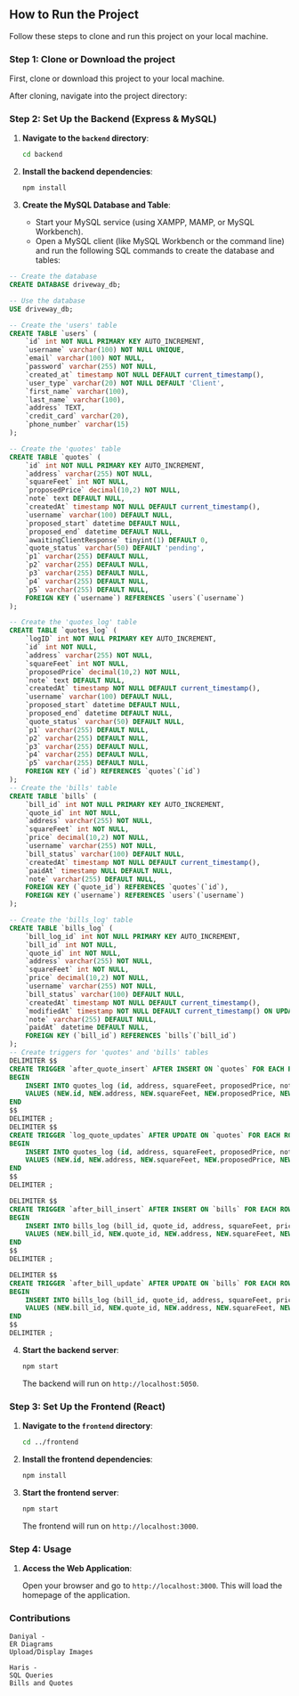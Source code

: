 ## How to Run the Project

Follow these steps to clone and run this project on your local machine.

### Step 1: Clone or Download the project

First, clone or download this project to your local machine.

 
After cloning, navigate into the project directory:

### Step 2: Set Up the Backend (Express & MySQL)

1. **Navigate to the `backend` directory**:

   ```bash
   cd backend
   ```

2. **Install the backend dependencies**:

   ```bash
   npm install
   ```

3. **Create the MySQL Database and Table**:

   - Start your MySQL service (using XAMPP, MAMP, or MySQL Workbench).
   - Open a MySQL client (like MySQL Workbench or the command line) and run the following SQL commands to create the database and tables:

```sql
-- Create the database
CREATE DATABASE driveway_db;

-- Use the database
USE driveway_db;

-- Create the 'users' table
CREATE TABLE `users` (
    `id` int NOT NULL PRIMARY KEY AUTO_INCREMENT,
    `username` varchar(100) NOT NULL UNIQUE,
    `email` varchar(100) NOT NULL,
    `password` varchar(255) NOT NULL,
    `created_at` timestamp NOT NULL DEFAULT current_timestamp(),
    `user_type` varchar(20) NOT NULL DEFAULT 'Client',
    `first_name` varchar(100),
    `last_name` varchar(100),
    `address` TEXT,
    `credit_card` varchar(20),
    `phone_number` varchar(15)
);

-- Create the 'quotes' table
CREATE TABLE `quotes` (
    `id` int NOT NULL PRIMARY KEY AUTO_INCREMENT,
    `address` varchar(255) NOT NULL,
    `squareFeet` int NOT NULL,
    `proposedPrice` decimal(10,2) NOT NULL,
    `note` text DEFAULT NULL,
    `createdAt` timestamp NOT NULL DEFAULT current_timestamp(),
    `username` varchar(100) DEFAULT NULL,
    `proposed_start` datetime DEFAULT NULL,
    `proposed_end` datetime DEFAULT NULL,
    `awaitingClientResponse` tinyint(1) DEFAULT 0,
    `quote_status` varchar(50) DEFAULT 'pending',
    `p1` varchar(255) DEFAULT NULL,
    `p2` varchar(255) DEFAULT NULL,
    `p3` varchar(255) DEFAULT NULL,
    `p4` varchar(255) DEFAULT NULL,
    `p5` varchar(255) DEFAULT NULL,
    FOREIGN KEY (`username`) REFERENCES `users`(`username`)
);

-- Create the 'quotes_log' table
CREATE TABLE `quotes_log` (
    `logID` int NOT NULL PRIMARY KEY AUTO_INCREMENT,
    `id` int NOT NULL,
    `address` varchar(255) NOT NULL,
    `squareFeet` int NOT NULL,
    `proposedPrice` decimal(10,2) NOT NULL,
    `note` text DEFAULT NULL,
    `createdAt` timestamp NOT NULL DEFAULT current_timestamp(),
    `username` varchar(100) DEFAULT NULL,
    `proposed_start` datetime DEFAULT NULL,
    `proposed_end` datetime DEFAULT NULL,
    `quote_status` varchar(50) DEFAULT NULL,
    `p1` varchar(255) DEFAULT NULL,
    `p2` varchar(255) DEFAULT NULL,
    `p3` varchar(255) DEFAULT NULL,
    `p4` varchar(255) DEFAULT NULL,
    `p5` varchar(255) DEFAULT NULL,
    FOREIGN KEY (`id`) REFERENCES `quotes`(`id`)
);
-- Create the 'bills' table
CREATE TABLE `bills` (
    `bill_id` int NOT NULL PRIMARY KEY AUTO_INCREMENT,
    `quote_id` int NOT NULL,
    `address` varchar(255) NOT NULL,
    `squareFeet` int NOT NULL,
    `price` decimal(10,2) NOT NULL,
    `username` varchar(255) NOT NULL,
    `bill_status` varchar(100) DEFAULT NULL,
    `createdAt` timestamp NOT NULL DEFAULT current_timestamp(),
    `paidAt` timestamp NULL DEFAULT NULL,
    `note` varchar(255) DEFAULT NULL,
    FOREIGN KEY (`quote_id`) REFERENCES `quotes`(`id`),
    FOREIGN KEY (`username`) REFERENCES `users`(`username`)
);

-- Create the 'bills_log' table
CREATE TABLE `bills_log` (
    `bill_log_id` int NOT NULL PRIMARY KEY AUTO_INCREMENT,
    `bill_id` int NOT NULL,
    `quote_id` int NOT NULL,
    `address` varchar(255) NOT NULL,
    `squareFeet` int NOT NULL,
    `price` decimal(10,2) NOT NULL,
    `username` varchar(255) NOT NULL,
    `bill_status` varchar(100) DEFAULT NULL,
    `createdAt` timestamp NOT NULL DEFAULT current_timestamp(),
    `modifiedAt` timestamp NOT NULL DEFAULT current_timestamp() ON UPDATE current_timestamp(),
    `note` varchar(255) DEFAULT NULL,
    `paidAt` datetime DEFAULT NULL,
    FOREIGN KEY (`bill_id`) REFERENCES `bills`(`bill_id`)
);
-- Create triggers for 'quotes' and 'bills' tables
DELIMITER $$
CREATE TRIGGER `after_quote_insert` AFTER INSERT ON `quotes` FOR EACH ROW 
BEGIN
    INSERT INTO quotes_log (id, address, squareFeet, proposedPrice, note, createdAt, username, proposed_start, proposed_end, quote_status, p1, p2, p3, p4, p5)
    VALUES (NEW.id, NEW.address, NEW.squareFeet, NEW.proposedPrice, NEW.note, NEW.createdAt, NEW.username, NEW.proposed_start, NEW.proposed_end, NEW.quote_status, NEW.p1, NEW.p2, NEW.p3, NEW.p4, NEW.p5);
END
$$
DELIMITER ;
DELIMITER $$
CREATE TRIGGER `log_quote_updates` AFTER UPDATE ON `quotes` FOR EACH ROW 
BEGIN
    INSERT INTO quotes_log (id, address, squareFeet, proposedPrice, note, createdAt, username, proposed_start, proposed_end, quote_status, p1, p2, p3, p4, p5)
    VALUES (NEW.id, NEW.address, NEW.squareFeet, NEW.proposedPrice, NEW.note, NOW(), NEW.username, NEW.proposed_start, NEW.proposed_end, NEW.quote_status, OLD.p1, OLD.p2, OLD.p3, OLD.p4, OLD.p5);
END
$$
DELIMITER ;

DELIMITER $$
CREATE TRIGGER `after_bill_insert` AFTER INSERT ON `bills` FOR EACH ROW 
BEGIN
    INSERT INTO bills_log (bill_id, quote_id, address, squareFeet, price, username, bill_status, createdAt, note)
    VALUES (NEW.bill_id, NEW.quote_id, NEW.address, NEW.squareFeet, NEW.price, NEW.username, NEW.bill_status, NEW.createdAt, NEW.note);
END
$$
DELIMITER ;

DELIMITER $$
CREATE TRIGGER `after_bill_update` AFTER UPDATE ON `bills` FOR EACH ROW 
BEGIN
    INSERT INTO bills_log (bill_id, quote_id, address, squareFeet, price, username, bill_status, createdAt, note, paidAt)
    VALUES (NEW.bill_id, NEW.quote_id, NEW.address, NEW.squareFeet, NEW.price, NEW.username, NEW.bill_status, OLD.createdAt, NEW.note, NEW.paidAt);
END
$$
DELIMITER ;

   ```

4. **Start the backend server**:

   ```bash
   npm start
   ```

   The backend will run on `http://localhost:5050`.

### Step 3: Set Up the Frontend (React)

1. **Navigate to the `frontend` directory**:

   ```bash
   cd ../frontend
   ```

2. **Install the frontend dependencies**:

   ```bash
   npm install
   ```

3. **Start the frontend server**:

   ```bash
   npm start
   ```

   The frontend will run on `http://localhost:3000`.

### Step 4: Usage

1. **Access the Web Application**:

   Open your browser and go to `http://localhost:3000`. This will load the homepage of the application.



### Contributions

    Daniyal -
    ER Diagrams
    Upload/Display Images

    Haris -
    SQL Queries
    Bills and Quotes
